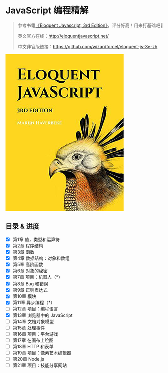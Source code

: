 # JavaScript 编程精解

> 参考书籍[《Eloquent Javascript, 3rd Edition》](https://book.douban.com/subject/30275136/)，评分好高！用来打基础吧💪
>
> 英文官方在线：<http://eloquentjavascript.net/>
>
> 中文非官版链接：<https://github.com/wizardforcel/eloquent-js-3e-zh>

![Eloquent Javascript, 3rd Edition](assets/s29820180.jpg)

## 目录 & 进度

- [x] 第1章 值，类型和运算符
- [x] 第2章 程序结构
- [x] 第3章 函数
- [x] 第4章 数据结构：对象和数组
- [x] 第5章 高阶函数
- [x] 第6章 对象的秘密
- [x] 第7章 项目：机器人（*）
- [x] 第8章 Bug 和错误
- [x] 第9章 正则表达式
- [x] 第10章 模块
- [x] 第11章 异步编程（*）
- [ ] 第12章 项目：编程语言
- [x] 第13章 浏览器中的 JavaScript
- [ ] 第14章 文档对象模型
- [ ] 第15章 处理事件
- [ ] 第16章 项目：平台游戏
- [ ] 第17章 在画布上绘图
- [ ] 第18章 HTTP 和表单
- [ ] 第19章 项目：像素艺术编辑器
- [ ] 第20章 Node.js
- [ ] 第21章 项目：技能分享网站
